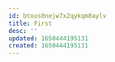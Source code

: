 ```yaml
---
id: btoos0nejw7x2qykqm8aylv
title: First
desc: ''
updated: 1650444195131
created: 1650444195131
---
```


